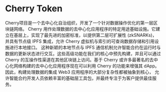 # Cherry Token

Cherry项目是一个去中心化自治组织，开发了一个针对数据操作优化的第一层区块链网络。
Cherry 用作处理数据的去中心化应用程序的特定用途基础设施。它建立在基层上，实现了最先进的加密标准，以提供第二层可扩展性 (zkSNARKs)，
并具有节点级 IPFS 集成，允许 Cherry 虚拟机与索引的可查询数据存储和引用设施进行本地接口。
这种新颖的本地节点与 IPFS 通信机制允许智能合约在运行时与数据的更新状态进行交互。这些高级功能在我们的核心中预先构建，并且可以通过 Cherry 的互操作性渠道在其他区块链上访问。基于 Cherry 或许多最著名的去中心化网络构建的去中心化应用程序现在可以利用 Cherry 的功能来增强其 dApp。因此，构建处理数据的集成 Web3 应用程序的大部分复杂性都被抽象到核心，
允许智能合约开发人员依赖丰富的基础层工具包，并最终专注于为客户提供最佳服务。
